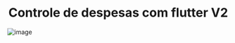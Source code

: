<h1 align="center" >Controle de despesas com flutter V2</h1>

![image]("https://drive.google.com/uc?export=1Wo3Bd3qcjjD3lTk2_j6yFidVFFnpXcaa")
